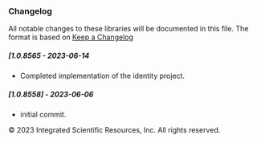 ### Changelog
All notable changes to these libraries will be documented in this file.
The format is based on [Keep a Changelog](https://keepachangelog.com/en/1.0.0/)

##### [1.0.8565 - 2023-06-14
* Completed implementation of the identity project.

##### [1.0.8558] - 2023-06-06
* initial commit.

&copy;  2023 Integrated Scientific Resources, Inc. All rights reserved.

[1.0.8565]: https://github.com/ATECoder/vba.iot.tcp
